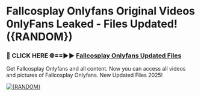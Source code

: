 # Fallcosplay Onlyfans Original Videos 0nlyFans Leaked - Files Updated! ({RANDOM})

<h3>🔴 CLICK HERE 🌐==►► <a href="https://betterlinks.top/A2PfLJ" rel="nofollow">Fallcosplay Onlyfans Updated Files</a></h3>

Get Fallcosplay Onlyfans and all content. Now you can access all videos and pictures of Fallcosplay Onlyfans. New Updated Files 2025!

[![{RANDOM}](https://i.imgur.com/ppqm5kG.gif)](https://betterlinks.top/A2PfLJ)